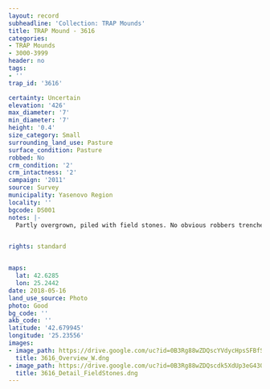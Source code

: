 ```yaml
---
layout: record
subheadline: 'Collection: TRAP Mounds'
title: TRAP Mound - 3616
categories:
- TRAP Mounds
- 3000-3999
header: no
tags:
- ''
trap_id: '3616'

certainty: Uncertain
elevation: '426'
max_diameter: '7'
min_diameter: '7'
height: '0.4'
size_category: Small
surrounding_land_use: Pasture
surface_condition: Pasture
robbed: No
crm_condition: '2'
crm_intactness: '2'
campaign: '2011'
source: Survey
municipality: Yasenovo Region
locality: ''
bgcode: DS001
notes: |-
  Partly overgrown, piled with field stones. No obvious robbers trenches, damaged by agriculture unusually steep.


rights: standard


maps:
  lat: 42.6285
  lon: 25.2442
date: 2018-05-16
land_use_source: Photo
photo: Good
bg_code: ''
akb_code: ''
latitude: '42.679945'
longitude: '25.23556'
images:
- image_path: https://drive.google.com/uc?id=0B3Rg88wZDQscYVdycHpsSFBfSTg
  title: 3616_Overview_W.dng
- image_path: https://drive.google.com/uc?id=0B3Rg88wZDQscdk5XdUp3eG43OGs
  title: 3616_Detail_FieldStones.dng
---
```

